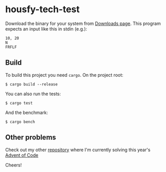 # housfy-tech-test
Download the binary for your system from [Downloads page](https://github.com/AsLogd/housfy-tech-test/releases/tag/v1.0.3). This program expects an input like this in stdin (e.g.):
```
10, 20
N
FRFLF
```
  
## Build
To build this project you need `cargo`. On the project root:  
```
$ cargo build --release
```
You can also run the tests:  
```
$ cargo test
```
And the benchmark: 
```
$ cargo bench
```
## Other problems
Check out my other [repository](https://github.com/AsLogd/advent-of-code-2020) where I'm currently solving this year's [Advent of Code](https://adventofcode.com/2020)

Cheers!
